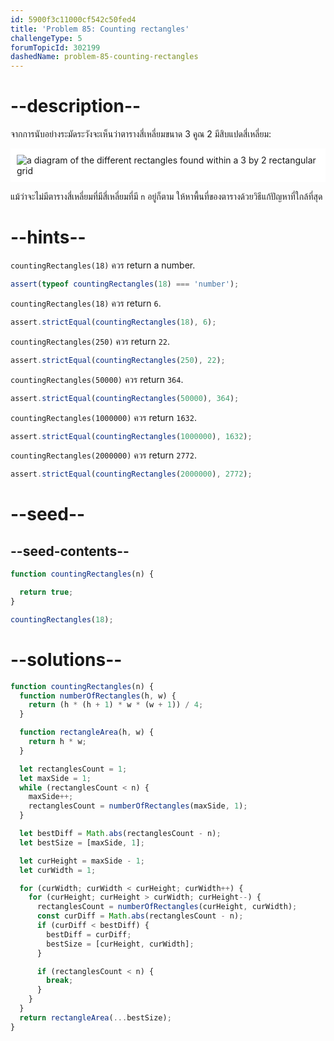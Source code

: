 ```yaml
---
id: 5900f3c11000cf542c50fed4
title: 'Problem 85: Counting rectangles'
challengeType: 5
forumTopicId: 302199
dashedName: problem-85-counting-rectangles
---
```


# --description--

จากการนับอย่างระมัดระวังจะเห็นว่าตารางสี่เหลี่ยมขนาด 3 คูณ 2 มีสิบแปดสี่เหลี่ยม:

<img class="img-responsive center-block" alt="a diagram of the different rectangles found within a 3 by 2 rectangular grid" src="https://cdn-media-1.freecodecamp.org/project-euler/counting-rectangles.png" style="background-color: white; padding: 10px;">


แม้ว่าจะไม่มีตารางสี่เหลี่ยมที่มีสี่เหลี่ยมที่มี `n` อยู่ก็ตาม ให้หาพื้นที่ของตารางด้วยวิธีแก้ปัญหาที่ใกล้ที่สุด

# --hints--

`countingRectangles(18)` ควร return a number.

```js
assert(typeof countingRectangles(18) === 'number');
```

`countingRectangles(18)` ควร return `6`.

```js
assert.strictEqual(countingRectangles(18), 6);
```

`countingRectangles(250)` ควร return `22`.

```js
assert.strictEqual(countingRectangles(250), 22);
```

`countingRectangles(50000)` ควร return `364`.

```js
assert.strictEqual(countingRectangles(50000), 364);
```

`countingRectangles(1000000)` ควร return `1632`.

```js
assert.strictEqual(countingRectangles(1000000), 1632);
```

`countingRectangles(2000000)` ควร return `2772`.

```js
assert.strictEqual(countingRectangles(2000000), 2772);
```

# --seed--

## --seed-contents--

```js
function countingRectangles(n) {

  return true;
}

countingRectangles(18);
```

# --solutions--

```js
function countingRectangles(n) {
  function numberOfRectangles(h, w) {
    return (h * (h + 1) * w * (w + 1)) / 4;
  }

  function rectangleArea(h, w) {
    return h * w;
  }

  let rectanglesCount = 1;
  let maxSide = 1;
  while (rectanglesCount < n) {
    maxSide++;
    rectanglesCount = numberOfRectangles(maxSide, 1);
  }

  let bestDiff = Math.abs(rectanglesCount - n);
  let bestSize = [maxSide, 1];

  let curHeight = maxSide - 1;
  let curWidth = 1;

  for (curWidth; curWidth < curHeight; curWidth++) {
    for (curHeight; curHeight > curWidth; curHeight--) {
      rectanglesCount = numberOfRectangles(curHeight, curWidth);
      const curDiff = Math.abs(rectanglesCount - n);
      if (curDiff < bestDiff) {
        bestDiff = curDiff;
        bestSize = [curHeight, curWidth];
      }

      if (rectanglesCount < n) {
        break;
      }
    }
  }
  return rectangleArea(...bestSize);
}
```
